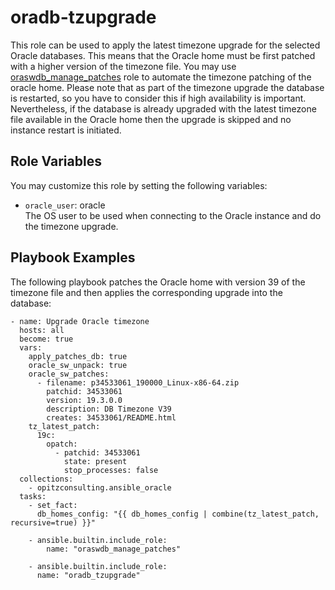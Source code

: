 # oradb-tzupgrade

This role can be used to apply the latest timezone upgrade for the
selected Oracle databases. This means that the Oracle home must be
first patched with a higher version of the timezone file. You may use
[oraswdb_manage_patches](/roles/oraswdb_manage_patches) role to
automate the timezone patching of the oracle home. Please note that as
part of the timezone upgrade the database is restarted, so you have to
consider this if high availability is important. Nevertheless, if the
database is already upgraded with the latest timezone file available
in the Oracle home then the upgrade is skipped and no instance restart
is initiated.

## Role Variables

You may customize this role by setting the following variables:

* `oracle_user`: oracle  
The OS user to be used when connecting to the Oracle instance and do the
timezone upgrade.

## Playbook Examples

The following playbook patches the Oracle home with version 39 of the
timezone file and then applies the corresponding upgrade into the
database:

```
- name: Upgrade Oracle timezone
  hosts: all
  become: true
  vars:
    apply_patches_db: true
    oracle_sw_unpack: true
    oracle_sw_patches:
      - filename: p34533061_190000_Linux-x86-64.zip
        patchid: 34533061
        version: 19.3.0.0
        description: DB Timezone V39
        creates: 34533061/README.html
    tz_latest_patch:
      19c:
        opatch:
          - patchid: 34533061
            state: present
            stop_processes: false
  collections:
    - opitzconsulting.ansible_oracle
  tasks:
    - set_fact:
      db_homes_config: "{{ db_homes_config | combine(tz_latest_patch, recursive=true) }}"

    - ansible.builtin.include_role:
        name: "oraswdb_manage_patches"

    - ansible.builtin.include_role:
      name: "oradb_tzupgrade"
```



